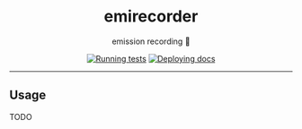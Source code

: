 <h1 align="center">emirecorder</h1>

<div align="center">

emission recording 🎥

[![Running tests](https://github.com/radio-aktywne/emirecorder/actions/workflows/test.yml/badge.svg)](https://github.com/radio-aktywne/emirecorder/actions/workflows/test.yml)
[![Deploying docs](https://github.com/radio-aktywne/emirecorder/actions/workflows/docs.yml/badge.svg)](https://github.com/radio-aktywne/emirecorder/actions/workflows/docs.yml)

</div>

---

## Usage

TODO
